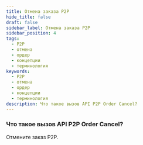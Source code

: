 ```yaml
---
title: Отмена заказа P2P
hide_title: false
draft: false
sidebar_label: Отмена заказа P2P
sidebar_position: 4
tags:
  - P2P
  - отмена
  - ордер
  - концепции
  - терминология
keywords:
  - P2P
  - отмена
  - ордер
  - концепции
  - терминология
description: Что такое вызов API P2P Order Cancel?
---
```


### Что такое вызов API P2P Order Cancel?

Отмените заказ P2P.
